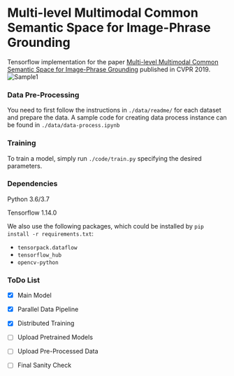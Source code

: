 # Multi-level Multimodal Common Semantic Space for Image-Phrase Grounding
Tensorflow implementation for the paper [Multi-level Multimodal Common Semantic Space for Image-Phrase Grounding](http://openaccess.thecvf.com/content_CVPR_2019/papers/Akbari_Multi-Level_Multimodal_Common_Semantic_Space_for_Image-Phrase_Grounding_CVPR_2019_paper.pdf) published in CVPR 2019.
![Sample1](http://hassanakbari.com/uploads/papers/CVPR19_Results.jpg)

### Data Pre-Processing
You need to first follow the instructions in `./data/readme/` for each dataset and prepare the data. A sample code for creating data process instance can be found in `./data/data-process.ipynb`

### Training
To train a model, simply run `./code/train.py` specifying the desired parameters.

### Dependencies
Python 3.6/3.7

Tensorflow 1.14.0

We also use the following packages, which could be installed by `pip install -r requirements.txt`:
- `tensorpack.dataflow`
- `tensorflow_hub`
- `opencv-python`

### ToDo List

- [x] Main Model
- [x] Parallel Data Pipeline
- [x] Distributed Training
- [ ] Upload Pretrained Models
- [ ] Upload Pre-Processed Data
- [ ] Final Sanity Check

